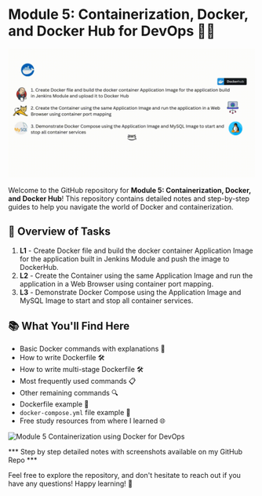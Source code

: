 # Module 5: Containerization, Docker, and Docker Hub for DevOps 🐳🚀

![Preview](./preview_image_gif.gif)

Welcome to the GitHub repository for **Module 5: Containerization, Docker, and Docker Hub**! This repository contains detailed notes and step-by-step guides to help you navigate the world of Docker and containerization. 

## 🚀 Overview of Tasks
1. **L1** - Create Docker file and build the docker container Application Image for the application built in Jenkins Module and push the image to DockerHub.
2. **L2** - Create the Container using the same Application Image and run the application in a Web Browser using container port mapping.
3. **L3** - Demonstrate Docker Compose using the Application Image and MySQL Image to start and stop all container services.

## 📚 What You'll Find Here
- Basic Docker commands with explanations 📝
- How to write Dockerfile 🛠️
- How to write multi-stage Dockerfile 🛠️
- Most frequently used commands 📋
- Other remaining commands 🔍
- Dockerfile example 📄
- `docker-compose.yml` file example 📄
- Free study resources from where I learned 🌐

![Module 5 Containerization using Docker for DevOps](./Module%205%20Containerization%2C%20Docker%2C%20and%20Docker%20Hub.gif)

*** Step by step detailed notes with screenshots available on my GitHub Repo ***

Feel free to explore the repository, and don't hesitate to reach out if you have any questions! Happy learning! 🎉
